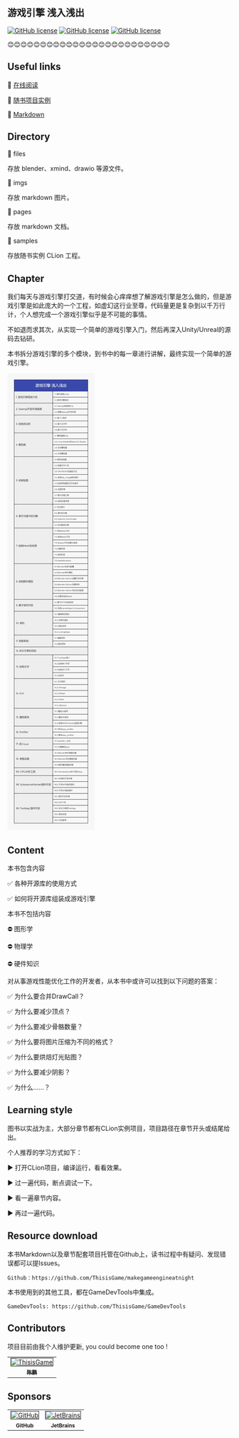 ## 游戏引擎 浅入浅出

[![GitHub license](https://img.shields.io/badge/license-GPL-blue.svg?style=for-the-badge)](https://github.com/ThisisGame/makegameengineatnight/blob/main/LICENSE) [![GitHub license](https://img.shields.io/badge/Windows-Success-brightgreen.svg?style=for-the-badge)](https://github.com/ThisisGame/makegameengineatnight/blob/main/LICENSE) [![GitHub license](https://img.shields.io/badge/macOS-Success-brightgreen.svg?style=for-the-badge)](https://github.com/ThisisGame/makegameengineatnight/blob/main/LICENSE)

:blush::blush::blush::blush::blush::blush::blush::blush::blush::blush::blush::blush::blush::blush::blush::blush::blush::blush::blush::blush::blush::blush::blush::blush::blush:

## Useful links

:blue_book: [在线阅读](http://www.thisisgame.com.cn/book/makegameengineatnight/)

:orange_book: [随书项目实例](https://github.com/ThisisGame/makegameengineatnight/tree/main/samples)

:green_book: [Markdown](https://github.com/ThisisGame/makegameengineatnight/tree/main/pages)


## Directory

:file_folder: files

存放 blender、xmind、drawio 等源文件。

:file_folder: imgs

存放 markdown 图片。

:file_folder: pages

存放 markdown 文档。

:file_folder: samples

存放随书实例 CLion 工程。

## Chapter

我们每天与游戏引擎打交道，有时候会心痒痒想了解游戏引擎是怎么做的，但是游戏引擎是如此庞大的一个工程，如虚幻这行业至尊，代码量更是复杂到以千万行计，个人想完成一个游戏引擎似乎是不可能的事情。

不如退而求其次，从实现一个简单的游戏引擎入门，然后再深入Unity/Unreal的源码去钻研。

本书拆分游戏引擎的多个模块，到书中的每一章进行讲解，最终实现一个简单的游戏引擎。

![](imgs/chapter.png)

## Content

本书包含内容

:white_check_mark: 各种开源库的使用方式

:white_check_mark: 如何将开源库组装成游戏引擎

本书不包括内容

:no_entry: 图形学

:no_entry: 物理学

:no_entry: 硬件知识

对从事游戏性能优化工作的开发者，从本书中或许可以找到以下问题的答案：

:white_check_mark: 为什么要合并DrawCall？

:white_check_mark: 为什么要减少顶点？

:white_check_mark: 为什么要减少骨骼数量？

:white_check_mark: 为什么要将图片压缩为不同的格式？

:white_check_mark: 为什么要烘焙灯光贴图？

:white_check_mark: 为什么要减少阴影？

:white_check_mark: 为什么……？






## Learning style

图书以实战为主，大部分章节都有CLion实例项目，项目路径在章节开头或结尾给出。

个人推荐的学习方式如下：

:arrow_forward: 打开CLion项目，编译运行，看看效果。

:arrow_forward: 过一遍代码，断点调试一下。

:arrow_forward: 看一遍章节内容。

:arrow_forward: 再过一遍代码。

## Resource download

本书Markdown以及章节配套项目托管在Github上，读书过程中有疑问、发现错误都可以提Issues。

    Github：https://github.com/ThisisGame/makegameengineatnight

本书使用到的其他工具，都在GameDevTools中集成。

    GameDevTools: https://github.com/ThisisGame/GameDevTools

## Contributors

项目目前由我个人维护更新, you could become one too !

<table>
  <tr>
    <td align="center">
        <a href="https://github.com/ThisisGame">
            <img src="https://avatars.githubusercontent.com/u/17882033?v=4" width="100px;" alt="ThisisGame" border="1"/>
            <br />
            <sub><b>陈鹏</b></sub>
        </a>
        <br />
        <a href="https://github.com/ThisisGame/makegameengineatnight/commits?author=ThisisGame" title="Creator / Code">
        </a>
    </td>
  </tr>
</table>

## Sponsors

<table>
  <tr>
    <td align="center">
        <a href="https://github.com/">
            <img src="https://github.githubassets.com/images/modules/logos_page/GitHub-Mark.png" width="100px;" alt="GitHub" border="1"/>
            <br />
            <sub><b>GitHub</b></sub>
        </a>
        <br />
        <a href="https://github.com/" title="Sponsor">
        </a>
    </td>
    <td align="center">
        <a href="https://jb.gg/OpenSource">
            <img src="https://upload.wikimedia.org/wikipedia/commons/thumb/1/1a/JetBrains_Logo_2016.svg/1200px-JetBrains_Logo_2016.svg.png" width="100px" height="100px" alt="JetBrains" border="1"/>
            <br />
            <sub><b>JetBrains</b></sub>
        </a>
        <br />
        <a href="https://www.jetbrains.com" title="Sponsor"></a>
    </td>
  </tr>
</table>

